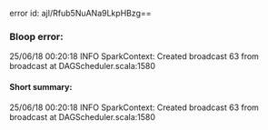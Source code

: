 error id: ajI/Rfub5NuANa9LkpHBzg==
### Bloop error:

25/06/18 00:20:18 INFO SparkContext: Created broadcast 63 from broadcast at DAGScheduler.scala:1580
#### Short summary: 

25/06/18 00:20:18 INFO SparkContext: Created broadcast 63 from broadcast at DAGScheduler.scala:1580